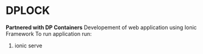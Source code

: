 # DPLOCK 

**Partnered with DP Containers**
Developement of web application using Ionic Framework
To run application run: 
1. ionic serve


